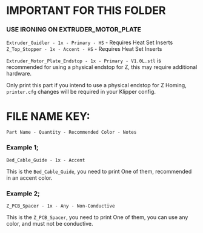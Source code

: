 # IMPORTANT FOR THIS FOLDER
### USE IRONING ON EXTRUDER_MOTOR_PLATE
`Extruder_Guidler - 1x - Primary - HS` - Requires Heat Set Inserts
`Z_Top_Stopper - 1x - Accent - HS` - Requires Heat Set Inserts

`Extruder_Motor_Plate_Endstop - 1x - Primary - V1.0L.stl` is recommended for using a physical endstop for Z, this may require additional hardware.

Only print this part if you intend to use a physical endstop for Z Homing, `printer.cfg` changes will be required in your Klipper config.

# FILE NAME KEY:
`Part Name - Quantity - Recommended Color - Notes`

### Example 1;
`Bed_Cable_Guide - 1x - Accent`  

This is the `Bed_Cable_Guide`, you need to print One of them, recommended in an accent color.

### Example 2;
`Z_PCB_Spacer - 1x - Any - Non-Conductive`

This is the `Z_PCB_Spacer`, you need to print One of them, you can use any color, and must not be conductive.